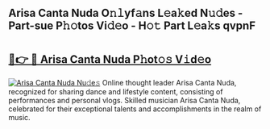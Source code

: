 ## Arisa Canta Nuda O𝚗𝚕yf𝚊ns L𝚎a𝚔ed N𝚞𝚍es - Part-sue P𝚑𝚘tos Vi𝚍𝚎o - H𝚘𝚝 Part L𝚎a𝚔s qvpnF

# <h2><a href="http://kf19d7.oniu.top/?m=Arisa+Canta+Nuda">🔗👉 🔴 Arisa Canta Nuda P𝚑ot𝚘𝚜 V𝚒d𝚎o</a></h2>

[![Arisa Canta Nuda Nu𝚍e𝚜](https://i.imgur.com/0qMVB7G.gif)](http://kf19d7.oniu.top/?m=Arisa+Canta+Nuda)
Online thought leader Arisa Canta Nuda, recognized for sharing dance and lifestyle content, consisting of performances and personal vlogs. Skilled musician Arisa Canta Nuda, celebrated for their exceptional talents and accomplishments in the realm of music.  
